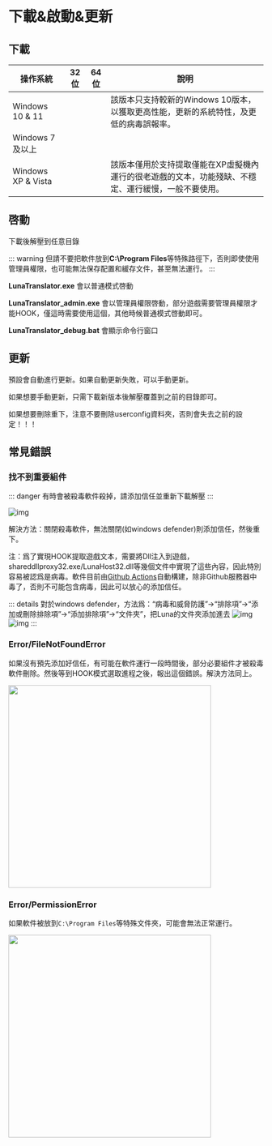 # 下載&啟動&更新

## 下載

| 操作系統 | 32位 | 64位 | 說明 |
| - | - | - | - |
| Windows 10 & 11 |  | <downloadbtn href="https://lunatranslator.org/Resource/DownloadLuna/x64_win10?doc=1"/> | 該版本只支持較新的Windows 10版本，以獲取更高性能，更新的系統特性，及更低的病毒誤報率。
| Windows 7 及以上 | <downloadbtn href="https://lunatranslator.org/Resource/DownloadLuna/x86_win7?doc=1"/> | <downloadbtn href="https://lunatranslator.org/Resource/DownloadLuna/x64_win7?doc=1"/> |
| Windows XP & Vista | <downloadbtn href="https://lunatranslator.org/Resource/DownloadLuna/x86_winxp?doc=1"/> | | 該版本僅用於支持提取僅能在XP虛擬機內運行的很老遊戲的文本，功能殘缺、不穩定、運行緩慢，一般不要使用。


## 啓動

下載後解壓到任意目錄

::: warning
但請不要把軟件放到**C:\Program Files**等特殊路徑下，否則即使使用管理員權限，也可能無法保存配置和緩存文件，甚至無法運行。
:::

**LunaTranslator.exe** 會以普通模式啓動 

**LunaTranslator_admin.exe** 會以管理員權限啓動，部分遊戲需要管理員權限才能HOOK，僅這時需要使用這個，其他時候普通模式啓動即可。

**LunaTranslator_debug.bat** 會顯示命令行窗口

## 更新

預設會自動進行更新。如果自動更新失敗，可以手動更新。

如果想要手動更新，只需下載新版本後解壓覆蓋到之前的目錄即可。

如果想要刪除重下，注意不要刪除userconfig資料夾，否則會失去之前的設定！！！

## 常見錯誤

### 找不到重要組件

::: danger
有時會被殺毒軟件殺掉，請添加信任並重新下載解壓
:::

![img](https://image.lunatranslator.org/zh/cantstart/2.jpg) 

解決方法：關閉殺毒軟件，無法關閉(如windows defender)則添加信任，然後重下。

注：爲了實現HOOK提取遊戲文本，需要將Dll注入到遊戲，shareddllproxy32.exe/LunaHost32.dll等幾個文件中實現了這些內容，因此特別容易被認爲是病毒。軟件目前由[Github Actions](https://github.com/HIllya51/LunaTranslator/actions)自動構建，除非Github服務器中毒了，否則不可能包含病毒，因此可以放心的添加信任。

::: details 對於windows defender，方法爲：“病毒和威脅防護”->“排除項”->“添加或刪除排除項”->“添加排除項”->“文件夾”，把Luna的文件夾添加進去
![img](https://image.lunatranslator.org/zh/cantstart/4.png) 
![img](https://image.lunatranslator.org/zh/cantstart/3.png) 
::: 

### Error/FileNotFoundError

如果沒有預先添加好信任，有可能在軟件運行一段時間後，部分必要組件才被殺毒軟件刪除。然後等到HOOK模式選取進程之後，報出這個錯誤。解決方法同上。

<img src="https://image.lunatranslator.org/zh/notfound.png" width=400>

### Error/PermissionError

如果軟件被放到`C:\Program Files`等特殊文件夾，可能會無法正常運行。

<img src="https://image.lunatranslator.org/zh/cantstart/6.png" width=400>

